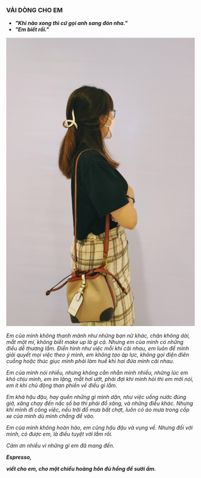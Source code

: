 ### VÀI DÒNG CHO EM

- **_"Khi nào xong thì cứ gọi anh sang đón nha."_**
- **_"Em biết rồi."_**

![Third Image](../../../../public/images/posts/2022/09-14-Random-01/image3.png)

_Em của mình không thanh mảnh như những bạn nữ khác, chân không dài, mắt một mí, không biết make up là gì cả. Nhưng em của mình có những điều dễ thương lắm. Điển hình như việc mỗi khi cãi nhau, em luôn để mình giải quyết mọi việc theo ý mình, em không tạo áp lực, không gọi điện điên cuồng hoặc thúc giục mình phải làm huề khi hai đứa mình cãi nhau._

_Em của mình nói nhiều, nhưng không cằn nhằn mình nhiều, những lúc em khó chịu mình, em im lặng, mắt hơi ướt, phải đợi khi mình hỏi thì em mới nói, em ít khi chủ động than phiền về điều gì lắm._

_Em khá hậu đậu, hay quên những gì mình dặn, như việc uống nước đúng giờ, xăng chạy đến nấc số ba thì phải đổ xăng, và những điều khác. Nhưng khi mình đi công việc, nếu trời đổ mưa bất chợt, luôn có áo mưa trong cốp xe của mình dù mình chẳng để vào._

_Em của mình không hoàn hảo, em cũng hậu đậu và vụng về. Nhưng đối với mình, có được em, là điều tuyệt vời lắm rồi._

_Cảm ơn nhiều vì những gì em đã mang đến._

**_Espresso,_**

**_viết cho em, cho một chiều hoàng hôn đủ hồng để sưởi ấm._**

